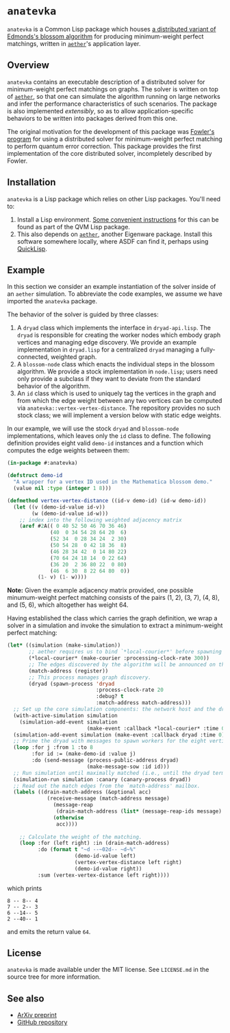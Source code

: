 # `anatevka`

`anatevka` is a Common Lisp package which houses [a distributed variant of Edmonds's blossom algorithm](https://arxiv.org/abs/2210.14277) for producing minimum-weight perfect matchings, written in [`aether`](https://github.com/dtqec/aether)'s application layer.

## Overview

`anatevka` contains an executable description of a distributed solver for minimum-weight perfect matchings on graphs.
The solver is written on top of [`aether`](https://github.com/dtqec/aether), so that one can simulate the algorithm running on large networks and infer the performance characteristics of such scenarios.
The package is also implemented _extensibly_, so as to allow application-specific behaviors to be written into packages derived from this one.

The original motivation for the development of this package was [Fowler's program](https://arxiv.org/abs/1307.1740) for using a distributed solver for minimum-weight perfect matching to perform quantum error correction.
This package provides the first implementation of the core distributed solver, incompletely described by Fowler.

## Installation

`anatevka` is a Lisp package which relies on other Lisp packages.  You'll need to:

1. Install a Lisp environment.
   [Some convenient instructions](https://github.com/quil-lang/qvm/blob/master/doc/lisp-setup.md) for this can be found as part of the QVM Lisp package.
2. This also depends on [`aether`](https://github.com/dtqec/aether), another Eigenware package.
   Install this software somewhere locally, where ASDF can find it, perhaps using [QuickLisp](http://quicklisp.org/).

## Example

In this section we consider an example instantiation of the solver inside of an `aether` simulation.
To abbreviate the code examples, we assume we have imported the `anatevka` package.

The behavior of the solver is guided by three classes:

1. A `dryad` class which implements the interface in `dryad-api.lisp`.
   The `dryad` is responsible for creating the worker nodes which embody graph vertices and managing edge discovery.
   We provide an example implementation in `dryad.lisp` for a centralized `dryad` managing a fully-connected, weighted graph.
2. A `blossom-node` class which enacts the individual steps in the blossom algorithm.
   We provide a stock implementation in `node.lisp`; users need only provide a subclass if they want to deviate from the standard behavior of the algorithm.
3. An `id` class which is used to uniquely tag the vertices in the graph and from which the edge weight between any two vertices can be computed via `anatevka::vertex-vertex-distance`.
   The repository provides no such stock class; we will implement a version below with static edge weights.

In our example, we will use the stock `dryad` and `blossom-node` implementations, which leaves only the `id` class to define.
The following definition provides eight valid `demo-id` instances and a function which computes the edge weights between them:

```lisp
(in-package #:anatevka)

(defstruct demo-id
  "A wrapper for a vertex ID used in the Mathematica blossom demo."
  (value nil :type (integer 1 8)))

(defmethod vertex-vertex-distance ((id-v demo-id) (id-w demo-id))
  (let ((v (demo-id-value id-v))
        (w (demo-id-value id-w)))
    ;; index into the following weighted adjacency matrix
    (aref #2A(( 0 40 52 50 46 70 36 46)
              (40  0 34 54 28 64 20  6)
              (52 34  0 28 34 24  2 30)
              (50 54 28  0 42 18 36  8)
              (46 28 34 42  0 14 80 22)
              (70 64 24 18 14  0 22 64)
              (36 20  2 36 80 22  0 80)
              (46  6 30  8 22 64 80  0))
          (1- v) (1- w))))
```

**Note:** Given the example adjacency matrix provided, one possible minumum-weight perfect matching consists of the pairs (1, 2), (3, 7), (4, 8), and (5, 6), which altogether has weight 64.

Having established the class which carries the graph definition, we wrap a solver in a simulation and invoke the simulation to extract a minimum-weight perfect matching:

```lisp
(let* ((simulation (make-simulation))
       ;; aether requires us to bind `*local-courier*' before spawning processes.
       (*local-courier* (make-courier :processing-clock-rate 300))
       ;; The edges discovered by the algorithm will be announced on this address.
       (match-address (register))
       ;; This process manages graph discovery.
       (dryad (spawn-process 'dryad
                             :process-clock-rate 20
                             :debug? t
                             :match-address match-address)))
  ;; Set up the core simulation components: the network host and the dryad.
  (with-active-simulation simulation
    (simulation-add-event simulation
                          (make-event :callback *local-courier* :time 0)))
  (simulation-add-event simulation (make-event :callback dryad :time 0))
  ;; Prime the dryad with messages to spawn workers for the eight vertices.
  (loop :for j :from 1 :to 8
        :for id := (make-demo-id :value j)
        :do (send-message (process-public-address dryad)
                          (make-message-sow :id id)))
  ;; Run simulation until maximally matched (i.e., until the dryad terminates).
  (simulation-run simulation :canary (canary-process dryad))
  ;; Read out the match edges from the `match-address' mailbox.
  (labels ((drain-match-address (&optional acc)
             (receive-message (match-address message)
               (message-reap
                (drain-match-address (list* (message-reap-ids message) acc)))
               (otherwise
                acc))))
    
    ;; Calculate the weight of the matching.
    (loop :for (left right) :in (drain-match-address)
          :do (format t "~d --~02d-- ~d~%"
                      (demo-id-value left)
                      (vertex-vertex-distance left right)
                      (demo-id-value right))
          :sum (vertex-vertex-distance left right))))
```

which prints

```
8 -- 8-- 4
7 -- 2-- 3
6 --14-- 5
2 --40-- 1
```

and emits the return value `64`.

## License

`anatevka` is made available under the MIT license.
See `LICENSE.md` in the source tree for more information.

## See also

+ [ArXiv preprint](https://arxiv.org/abs/2210.14277)
+ [GitHub repository](https://github.com/dtqec/anatevka)
